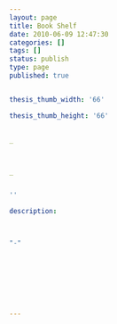 ```yaml
---
layout: page
title: Book Shelf
date: 2010-06-09 12:47:30
categories: []
tags: []
status: publish
type: page
published: true


thesis_thumb_width: '66'

thesis_thumb_height: '66'


_



_


''

description:



"-"








---
```


